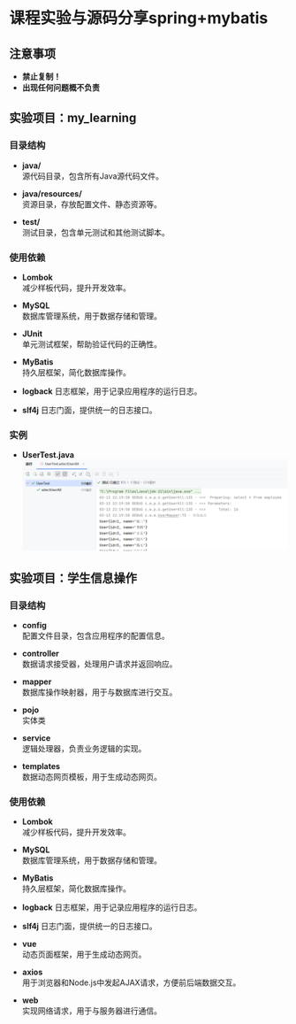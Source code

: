 # 课程实验与源码分享spring+mybatis

## 注意事项
- **禁止复制！**
- **出现任何问题概不负责**

## 实验项目：my_learning

### 目录结构
- **java/**  
  源代码目录，包含所有Java源代码文件。

- **java/resources/**  
  资源目录，存放配置文件、静态资源等。

- **test/**  
  测试目录，包含单元测试和其他测试脚本。

### 使用依赖
- **Lombok**  
  减少样板代码，提升开发效率。

- **MySQL**  
  数据库管理系统，用于数据存储和管理。

- **JUnit**  
  单元测试框架，帮助验证代码的正确性。

- **MyBatis**  
  持久层框架，简化数据库操作。

- **logback**
  日志框架，用于记录应用程序的运行日志。
- **slf4j**
  日志门面，提供统一的日志接口。

### 实例
- **UserTest.java**
  ![updateUser](./imgma/updateUser.png)

## 实验项目：学生信息操作

### 目录结构
- **config**  
  配置文件目录，包含应用程序的配置信息。

- **controller**  
  数据请求接受器，处理用户请求并返回响应。

- **mapper**  
  数据库操作映射器，用于与数据库进行交互。
- **pojo**  
  实体类
- **service**  
  逻辑处理器，负责业务逻辑的实现。

- **templates**  
  数据动态网页模板，用于生成动态网页。

### 使用依赖
- **Lombok**  
  减少样板代码，提升开发效率。

- **MySQL**  
  数据库管理系统，用于数据存储和管理。

- **MyBatis**  
  持久层框架，简化数据库操作。

- **logback**
  日志框架，用于记录应用程序的运行日志。
- **slf4j**
  日志门面，提供统一的日志接口。
- **vue**  
  动态页面框架，用于生成动态网页。
- **axios**  
  用于浏览器和Node.js中发起AJAX请求，方便前后端数据交互。
- **web**  
  实现网络请求，用于与服务器进行通信。